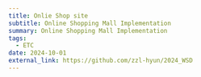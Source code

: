 ```yaml
---
title: Onlie Shop site
subtitle: Online Shopping Mall Implementation
summary: Online Shopping Mall Implementation
tags:
  - ETC
date: 2024-10-01
external_link: https://github.com/zzl-hyun/2024_WSD
---
```


